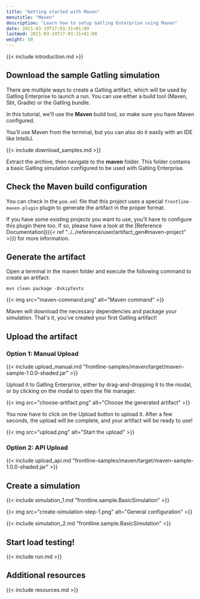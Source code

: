 ```yaml
---
title: "Getting started with Maven"
menutitle: "Maven"
description: "Learn how to setup Gatling Enterprise using Maven"
date: 2021-03-19T17:03:31+01:00
lastmod: 2021-03-19T17:03:31+01:00
weight: 50
---
```


{{< include introduction.md >}}

## Download the sample Gatling simulation

There are multiple ways to create a Gatling artifact, which will be used by Gatling Enterprise to launch a run.
You can use either a build tool (Maven, Sbt, Gradle) or the Gatling bundle.

In this tutorial, we'll use the **Maven** build tool, so make sure you have Maven configured.

You'll use Maven from the terminal, but you can also do it easily with an IDE like IntelliJ.

{{< include download_samples.md >}}

Extract the archive, then navigate to the **maven** folder.
This folder contains a basic Gatling simulation configured to be used with Gatling Enterprise.

## Check the Maven build configuration

You can check in the `pom.xml` file that this project uses a special `frontline-maven-plugin` plugin to generate the artifact in the proper format.

If you have some existing projects you want to use, you'll have to configure this plugin there too.
If so, please have a look at the [Reference Documentation]({{< ref "../../reference/user/artifact_gen#maven-project" >}}) for more information.

## Generate the artifact

Open a terminal in the maven folder and execute the following command to create an artifact:

```console
mvn clean package -DskipTests
```

{{< img src="maven-command.png" alt="Maven command" >}}

Maven will download the necessary dependencies and package your simulation.
That's it, you've created your first Gatling artifact!

## Upload the artifact

### Option 1: Manual Upload

{{< include upload_manual.md "frontline-samples/maven/target/maven-sample-1.0.0-shaded.jar" >}}

Upload it to Gatling Enterprise, either by drag-and-dropping it to the modal, or by clicking on the modal to open the file manager.

{{< img src="choose-artifact.png" alt="Choose the generated artifact" >}}

You now have to click on the Upload button to upload it.
After a few seconds, the upload will be complete, and your artifact will be ready to use!

{{< img src="upload.png" alt="Start the upload" >}}

### Option 2: API Upload

{{< include upload_api.md "frontline-samples/maven/target/maven-sample-1.0.0-shaded.jar" >}}

## Create a simulation

{{< include simulation_1.md "frontline.sample.BasicSimulation" >}}

{{< img src="create-simulation-step-1.png" alt="General configuration" >}}

{{< include simulation_2.md "frontline.sample.BasicSimulation" >}}

## Start load testing!

{{< include run.md >}}

## Additional resources

{{< include resources.md >}}

